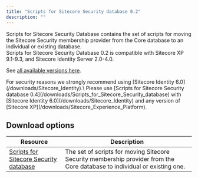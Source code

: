 ```yaml
---
title: "Scripts for Sitecore Security database 0.2"
description: ""
---
```


Scripts for Sitecore Security Database contains the set of scripts for moving the Sitecore Security membership provider from the Core database to an individual or existing database.\
Scripts for Sitecore Security Database 0.2 is compatible with Sitecore XP 9.1-9.3, and Sitecore Identity Server 2.0-4.0.

See [all available versions here](/downloads/Scripts_for_Sitecore_Security_database).    

  <Alert variant='warning' mb={4}>
    <AlertIcon />
    For security reasons we strongly recommend using [Sitecore Identity 6.0](/downloads/Sitecore_Identity).\
    Please use [Scripts for Sitecore Security database 0.4](/downloads/Scripts_for_Sitecore_Security_database) with [Sitecore Identity 6.0](/downloads/Sitecore_Identity) and any version of [Sitecore XP](/downloads/Sitecore_Experience_Platform).
  </Alert>

## Download options

 | Resource | Description |
 | --- | --- |
 | [Scripts for Sitecore Security database](https://scdp.blob.core.windows.net/downloads/Sitecore%20Experience%20Platform/91/Sitecore%20Experience%20Platform%2091%20Initial%20Release/Secure/Divide%20Core%20db%20into%20core+security%20v0.2.zip) | The set of scripts for moving Sitecore Security membership provider from the Core database to individual or existing one. |